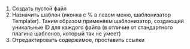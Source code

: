 1. Создать пустой файл 
2. Назначить шаблон (иконка с % в левом меню, шаблонизатор Templater). 
   Таким образом применяем шаблонизатор, создающий уникальные ID для каждого файла (в отличие от стандартного плагина шаблонов, который так не умеет)
3. Отредактировать содержимое, проставить ссылки